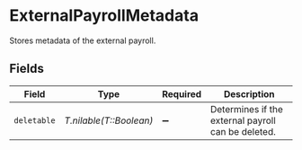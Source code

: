 # ExternalPayrollMetadata

Stores metadata of the external payroll.


## Fields

| Field                                              | Type                                               | Required                                           | Description                                        |
| -------------------------------------------------- | -------------------------------------------------- | -------------------------------------------------- | -------------------------------------------------- |
| `deletable`                                        | *T.nilable(T::Boolean)*                            | :heavy_minus_sign:                                 | Determines if the external payroll can be deleted. |